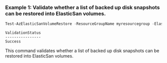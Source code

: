 ### Example 1: Validate whether a list of backed up disk snapshots can be restored into ElasticSan volumes.
```powershell
Test-AzElasticSanVolumeRestore -ResourceGroupName myresourcegroup -ElasticSanName myelasticsan -VolumeGroupName myvolumegroup -DiskSnapshotId "/subscriptions/00000000-0000-0000-0000-000000000000/resourceGroups/myresourcegroup/providers/Microsoft.Compute/snapshots/mydisksnapshot"
```

```output
ValidationStatus
----------------
Success
```

This command validates whether a list of backed up disk snapshots can be restored into ElasticSan volumes.
